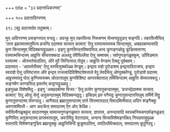 +++
title = "३२ प्रदानाधिकरणम्"

+++
१०० प्रदाऩादिगरणम्   
  
३९८ (सू) प्रदाऩवदेव तदुक्तम्।  
  
मुऩ् अदिगरणम् प्रसङ्गत्ताल् वन्ददु। अदऱ्कु मुऩ् तहरवित्या निरूबणम् सॆय्यप्पट्टदुडऩ् सङ्गदि। तहरवित्यैयिल् 'तत्य इहात्माऩमऩुवित्य व्रजन्दि एदाम्श्स सत्याऩ् कामाऩ्' ऎऩ्ऱु परमात्मस्वरूब सिन्दऩमुम्, अबहदबाप्मत्वादि कुण सिन्दऩमुम् विदिक्कप्पट्टुळ्ळऩ। इङ्गु कुणसिन्दऩविषयत्तिल् अन्द कुणङ्गळोडु कूडिऩवऩागप् परमात्मसिन्दऩम् आव्रुत्ति सॆय्यत्तक्कदा अल्लदु तेवैयिल्लैया ऎऩ्ऱु सम्शयम्। सर्वगुणङ्गळुक्कुम्, उऱैविडमाऩ परमात्मा - ऒरुवऩेयादलिऩ्, ऒरे मुऱै सिन्दित्ताल् पोदुम्। आव्रुत्ति वेण्डाम् ऎऩ्बदु पूर्वबक्षम्।  
प्रदाऩवत् - 'आवर्त्तऩीयम्' ऎऩ्ऱु वरुवित्तुक्कॊळ्ळ वेण्डुम्। इन्द्राय राज्ञे पुरोडाशम् इन्द्रायादिराजाय, इन्द्राय स्वराज्ञे ऎऩ्ऱु उत्तिष्टऩाऩ ऒरे इन्द्रऩ् राजत्वादिविशिष्टवेषत्ताले वेऱु तेवदैयॆऩ्ऱु ऒप्पुक्कॊण्डु, पुरोडाशे प्रदाऩम् आव्रुत्तमावदु पोल् कुणिस्वरूबम् ऒऩ्ऱाऩालुम् कुणविशिष्ट आगारबेदत्ताल् तर्मिसिन्दऩम् आव्रुत्ति सॆय्यत्तक्कदु। सङ्गर्षण काण्डत्तिल् इव्वर्त्तम् काट्टप्पट्टुळ्ळदु।  
इङ्गुळ्ळ विशेषमिदु - इङ्गु 'अबहदबाप्मा विजर:' ऎऩ्ऱु प्रत्येग कुणाऩुसन्दाऩमुम्, 'व्रजन्द्येदाम्श्स सत्याऩ् कामाऩ्' ऎऩ्ऱु ऒऩ्ऱु सेर्त्तु अऩुसन्दाऩमुम् विदिक्कप्पट्टदु। इव्विदम् इरु वगैप्पट्ट कुणाऩुसन्दाऩत्तिलुम् तर्मियै विट्टु कुणाऩुसन्दाऩम् पॊरुन्दादु। आगैयाल् ब्रह्माऩुसन्दाऩम् ताऩे सित्तमाऩदाल् विवादमिऩ्मैयाल् अदिग शङ्गैक्कु अवगाशमिल्लै - आग अदऱ्कॆऩ् समादाऩम् ऎऩ ओर् केळ्वि।  
सर्ववित्यैगळुक्कुम् सादारणमुम् सामाऩ्यगुणङ्गळुमाऩ सत्यत्व, ज्ञाऩत्व, अनन्दत्वादि स्वरूबनिरूबगदर्मङ्गळुडऩ् कुणियिऩ् अऩुसन्दाऩम् प्राप्तमाऩालुम्, अवऱ्ऱैविट्टु वेऱाऩदाय्, अन्दन्द वित्याविशेषङ्गळिल् नियदमायुमुळ्ळ स्ताऩादि विशेषणङ्गूडिय ब्रह्मत्तुक्कु आव्रुत्तिसिन्दै कूडुमादलिऩ्, तवऱिल्लैयॆऩ्बदाल्, समादाऩम् कूऱुगिऱदु।

